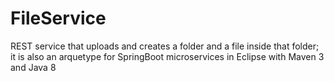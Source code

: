 # FileService
REST service that uploads and creates a folder and a file inside that folder; it is also an arquetype for SpringBoot microservices in Eclipse with Maven 3 and Java 8
